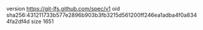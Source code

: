 version https://git-lfs.github.com/spec/v1
oid sha256:431211733b577e2896b903b3fb3215d561200ff246ea1adba4f0a8344fa2df4d
size 1651
